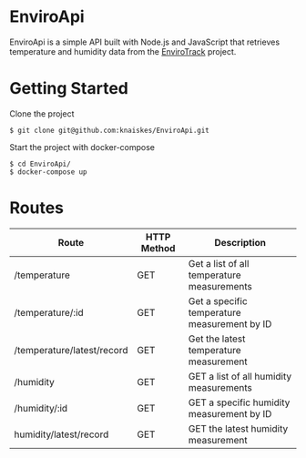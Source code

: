 # EnviroApi

EnviroApi is a simple API built with Node.js and JavaScript that retrieves
temperature and humidity data from the
[EnviroTrack](https://github.com/knaiskes/EnviroTrack) project.

# Getting Started

Clone the project

```
$ git clone git@github.com:knaiskes/EnviroApi.git
```

Start the project with docker-compose

```
$ cd EnviroApi/
$ docker-compose up
```

# Routes

| Route                      | HTTP Method | Description                                  |
|----------------------------|-------------|----------------------------------------------|
| /temperature               | GET         | Get a list of all temperature measurements   |
| /temperature/:id           | GET         | Get a specific temperature measurement by ID |
| /temperature/latest/record | GET         | Get the latest temperature measurement       |
| /humidity                  | GET         | GET a list of all humidity measurements      |
| /humidity/:id              | GET         | GET a specific humidity measurement by ID    |
| humidity/latest/record     | GET         | GET the latest humidity measurement          |

